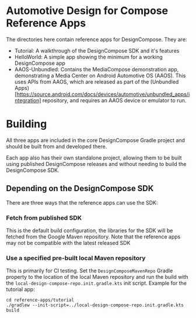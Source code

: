 # Automotive Design for Compose Reference Apps

The directories here contain reference apps for DesignCompose. They are:

- Tutorial: A walkthrough of the DesignCompose SDK and it's features
- HelloWorld: A simple app showing the minimum for a working DesignCompose app
- AAOS-Unbundled: Contains the MediaCompose demonstration app, demonstrating a Media Center on Android Automotive OS (AAOS). This uses APIs from AAOS, which are released as part of the (Unbundled Apps)[https://source.android.com/docs/devices/automotive/unbundled_apps/integration] repository, and requires an AAOS device or emulator to run.

# Building

All three apps are included in the core DesignCompose Gradle project and should be built from and developed there.

Each app also has their own standalone project, allowing them to be built using published DesignCompose releases and without needing to build the DesignCompose SDK.

## Depending on the DesignCompose SDK

There are three ways that the reference apps can use the SDK:

### Fetch from published SDK

This is the default build configuration, the libraries for the SDK will be fetched from the Google Maven repository. Note that the reference apps may not be compatible with the latest released SDK

### Use a specified pre-built local Maven repository

This is primarily for CI testing. Set the `DesignComposeMavenRepo` Gradle property to the location of the local Maven repository and run the build with the `local-design-compose-repo.init.gradle.kts` init script. Example for the tutorial app:
```
cd reference-apps/tutorial
./gradlew --init-script=../local-design-compose-repo.init.gradle.kts build
```

